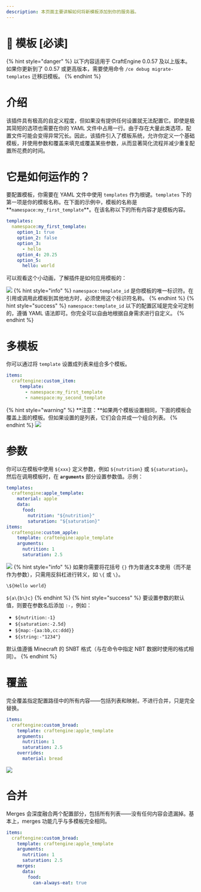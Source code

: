 ```yaml
---
description: 本页面主要讲解如何将新模板添加到你的服务器。
---
```


# 📄 模板 \[必读]

{% hint style="danger" %}
以下内容适用于 CraftEngine 0.0.57 及以上版本。如果你更新到了 0.0.57 或更高版本，需要使用命令 `/ce debug migrate-templates` 迁移旧模板。
{% endhint %}

# 介绍 <a href="#introduction" id="introduction"></a>

该插件具有极高的自定义程度，但如果没有提供任何设置就无法配置它。即使是极其简短的选项也需要在你的 YAML 文件中占用一行。由于存在大量此类选项，配置文件可能会变得异常冗长。因此，该插件引入了模板系统，允许你定义一个基础模板，并使用参数和覆盖来填充或覆盖某些参数，从而显著简化流程并减少重复配置所花费的时间。

# 它是如何运作的？ <a href="#how-it-works" id="how-it-works"></a>

要配置模板，你需要在 YAML 文件中使用 `templates` 作为根键。`templates` 下的第一项是你的模板名称。在下面的示例中，模板的名称是**`namespace:my_first_template`**。在该名称以下的所有内容才是模板内容。

```yaml
templates:
  namespace:my_first_template:
    option_1: true
    option_2: false
    option_3: 
      - hello
    option_4: 20.25
    option_5:
      hello: world
```

可以观看这个小动画，了解插件是如何应用模板的：

![](https://mo-mi.gitbook.io/~gitbook/image?url=https%3A%2F%2F1836335287-files.gitbook.io%2F%7E%2Ffiles%2Fv0%2Fb%2Fgitbook-x-prod.appspot.com%2Fo%2Fspaces%252FOgvQ1fEJPROp7131PPlK%252Fuploads%252F0JyPNp4niJkzAGHID1Kv%252Ftemplate.gif%3Falt%3Dmedia%26token%3Dcfecd8c1-d494-407f-a5db-ba2cce189f13\&width=768\&dpr=4\&quality=100\&sign=2ad8ae14\&sv=2)
{% hint style="info" %}
`namespace:template_id` 是你模板的唯一标识符。在引用或调用此模板到其他地方时，必须使用这个标识符名称。
{% endhint %}
{% hint style="success" %}
`namespace:template_id` 以下的配置区域是完全可定制的，遵循 YAML 语法即可。你完全可以自由地根据自身需求进行自定义。
{% endhint %}

# 多模板 <a href="#multiple-templates" id="multiple-templates"></a>

你可以通过将 `template` 设置成列表来组合多个模板。

```yaml
items:
  craftengine:custom_item:
     template:
       - namespace:my_first_template
       - namespace:my_second_template
```
{% hint style="warning" %}
**注意：**如果两个模板设置相同，下面的模板会覆盖上面的模板。但如果设置的是列表，它们会合并成一个组合列表。
{% endhint %}
![](https://mo-mi.gitbook.io/~gitbook/image?url=https%3A%2F%2F1836335287-files.gitbook.io%2F%7E%2Ffiles%2Fv0%2Fb%2Fgitbook-x-prod.appspot.com%2Fo%2Fspaces%252FOgvQ1fEJPROp7131PPlK%252Fuploads%252FWiQor59iwPiY7n185412%252Fmultiple.gif%3Falt%3Dmedia%26token%3Dac0c9ff6-d883-4666-81aa-2b279a56e6a2\&width=768\&dpr=4\&quality=100\&sign=51fb7ed3\&sv=2)

# 参数 <a href="#arguments" id="arguments"></a>

你可以在模板中使用 `${xxx}` 定义参数，例如 `${nutrition}` 或 `${saturation}`。然后在调用模板时，在 **`arguments`** 部分设置参数值。示例：

```yaml
templates:
  craftengine:apple_template:
    material: apple
    data:
      food:
        nutrition: "${nutrition}"
        saturation: "${saturation}"
items:
  craftengine:custom_apple:
    template: craftengine:apple_template
    arguments:
      nutrition: 1
      saturation: 2.5
```

![](https://mo-mi.gitbook.io/~gitbook/image?url=https%3A%2F%2F1836335287-files.gitbook.io%2F%7E%2Ffiles%2Fv0%2Fb%2Fgitbook-x-prod.appspot.com%2Fo%2Fspaces%252FOgvQ1fEJPROp7131PPlK%252Fuploads%252FEBlTqSuHobBp0HHdAlwK%252Farguments.gif%3Falt%3Dmedia%26token%3D358280cf-c114-41f9-a715-93b6a0edc395\&width=768\&dpr=4\&quality=100\&sign=264d6527\&sv=2)
{% hint style="info" %}
如果你需要将花括号 `{}` 作为普通文本使用（而不是作为参数），只需用反斜杠进行转义，如 `\{` 或 `\}`。

`\${Hello world}`

`${a\{b\}c}`
{% endhint %}
{% hint style="success" %}
要设置参数的默认值，则要在参数名后添加 `:-`，例如：

* `${nutrition:-1}`
* `${saturation:-2.5d}`
* `${map:-{aa:bb,cc:ddd}}`
* `${string:-"1234"}`

默认值遵循 Minecraft 的 SNBT 格式（与在命令中指定 NBT 数据时使用的格式相同）。
{% endhint %}

# 覆盖 <a href="#overrides" id="overrides"></a>

完全覆盖指定配置路径中的所有内容——包括列表和映射。不进行合并，只是完全替换。

```yaml
items:
  craftengine:custom_bread:
    template: craftengine:apple_template
    arguments:
      nutrition: 1
      saturation: 2.5
    overrides:
      material: bread
```

![](https://mo-mi.gitbook.io/~gitbook/image?url=https%3A%2F%2F1836335287-files.gitbook.io%2F%7E%2Ffiles%2Fv0%2Fb%2Fgitbook-x-prod.appspot.com%2Fo%2Fspaces%252FOgvQ1fEJPROp7131PPlK%252Fuploads%252FVSIK99qhdnIUTu7ibtfg%252Foverrides.gif%3Falt%3Dmedia%26token%3Dbcdbc323-c3dc-4eb8-aa3e-233131894689\&width=768\&dpr=4\&quality=100\&sign=c50a7c9b\&sv=2)

# 合并 <a href="#merges" id="merges"></a>

Merges 会深度融合两个配置部分，包括所有列表——没有任何内容会遗漏掉。基本上，merges 功能几乎与多模板完全相同。

```yaml
items:
  craftengine:custom_bread:
    template: craftengine:apple_template
    arguments:
      nutrition: 1
      saturation: 2.5
    merges:
      data:
        food:
          can-always-eat: true
```
